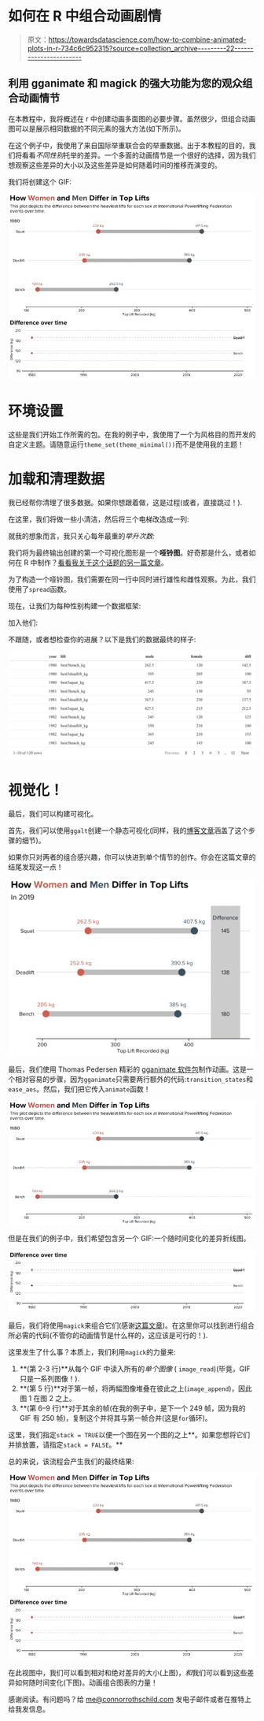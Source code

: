 # 如何在 R 中组合动画剧情

> 原文：<https://towardsdatascience.com/how-to-combine-animated-plots-in-r-734c6c952315?source=collection_archive---------22----------------------->

## 利用 gganimate 和 magick 的强大功能为您的观众组合动画情节

在本教程中，我将概述在 r 中创建动画多面图的必要步骤。虽然很少，但组合动画图可以是展示相同数据的不同元素的强大方法(如下所示)。

在这个例子中，我使用了来自国际举重联合会的举重数据。出于本教程的目的，我们将看看*不同性别*托举的差异。一个多面的动画情节是一个很好的选择，因为我们想观察这些差异的大小以及这些差异是如何随着时间的推移而演变的。

我们将创建这个 GIF:

![](img/f13449fe775ab04ebdd1d3bc7793de06.png)

# 环境设置

这些是我们开始工作所需的包。在我的例子中，我使用了一个为风格目的而开发的自定义主题。请随意运行`theme_set(theme_minimal())`而不是使用我的主题！

# 加载和清理数据

我已经帮你清理了很多数据。如果你想跟着做，这是过程(或者，直接跳过！).

在这里，我们将做一些小清洁，然后将三个电梯改造成一列:

就我的想象而言，我只关心每年最重的*举升次数:*

我们将为最终输出创建的第一个可视化图形是一个**哑铃图**。好奇那是什么，或者如何在 R 中制作？[看看我关于这个话题的另一篇文章](https://www.connorrothschild.com/post/dumbbell-plots/)。

为了构造一个哑铃图，我们需要在同一行中同时进行雄性和雌性观察。为此，我们使用了`spread`函数。

现在，让我们为每种性别构建一个数据框架:

加入他们:

不跟随，或者想检查你的进展？以下是我们的数据最终的样子:

![](img/4f85e110c68b63e772cbf418f95f1971.png)

# 视觉化！

最后，我们可以构建可视化。

首先，我们可以使用`ggalt`创建一个静态可视化(同样，我的[博客文章](https://www.connorrothschild.com/post/dumbbell-plots/)涵盖了这个步骤的细节)。

如果你只对两者的组合感兴趣，你可以快进到单个情节的创作。你会在这篇文章的结尾发现这一点！

![](img/cb975ac99817a7467506b0dc1e6eb631.png)

最后，我们使用 Thomas Pedersen 精彩的 [gganimate 软件包](https://github.com/thomasp85/gganimate)制作动画。这是一个相对容易的步骤，因为`gganimate`只需要两行额外的代码:`transition_states`和`ease_aes`。然后，我们把它传入`animate`函数！

![](img/f919857af0dd2917de21fe1bbc9582e2.png)

但是在我们的例子中，我们希望包含另一个 GIF:一个随时间变化的差异折线图。

![](img/f6544d6be45b510bccd7a9ca4e8ff9e8.png)

最后，我们将使用`magick`来组合它们(感谢[这篇文章](https://github.com/thomasp85/gganimate/wiki/Animation-Composition))。在这里你可以找到进行组合所必需的代码(不管你的动画情节是什么样的，这应该是可行的！).

这里发生了什么事？本质上，我们利用`magick`的力量来:

1.  **(第 2-3 行)**从每个 GIF 中读入所有的*单个图像* ( `image_read`)(毕竟，GIF 只是一系列图像！).
2.  **(第 5 行)**对于第一帧，将两幅图像堆叠在彼此之上(`image_append`)，因此图 1 在图 2 之上。
3.  **(第 6–9 行)**对于其余的帧(在我的例子中，是下一个 249 帧，因为我的 GIF 有 250 帧)，复制这个并将其与第一帧合并(这是`for`循环)。

这里，我们指定`stack = TRUE`以便一个图在另一个图的之上**。如果您想将它们并排放置，请指定`stack = FALSE`。**

总的来说，该流程会产生我们的最终结果:

![](img/f13449fe775ab04ebdd1d3bc7793de06.png)

在此视图中，我们可以看到相对和绝对差异的大小(上图)，*和*我们可以看到这些差异如何随时间变化(下图)。动画组合图表的力量！

感谢阅读。有问题吗？给 me@connorrothschild.com 发电子邮件或者在推特上给我发信息。